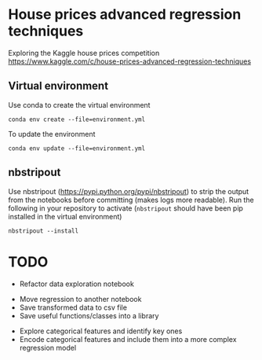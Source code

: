 # House prices advanced regression techniques
Exploring the Kaggle house prices competition
https://www.kaggle.com/c/house-prices-advanced-regression-techniques

## Virtual environment

Use conda to create the virtual environment

```
conda env create --file=environment.yml
```

To update the environment

```
conda env update --file=environment.yml
```

## nbstripout
Use nbstripout (https://pypi.python.org/pypi/nbstripout) to strip the output from the notebooks before committing (makes logs more readable). Run the following in your repository to activate (`nbstripout` should have been pip installed in the virtual environment)

```
nbstripout --install
```

# TODO

- Refactor data exploration notebook
 + Move regression to another notebook
 + Save transformed data to csv file
 + Save useful functions/classes into a library
- Explore categorical features and identify key ones
- Encode categorical features and include them into a more complex regression model
